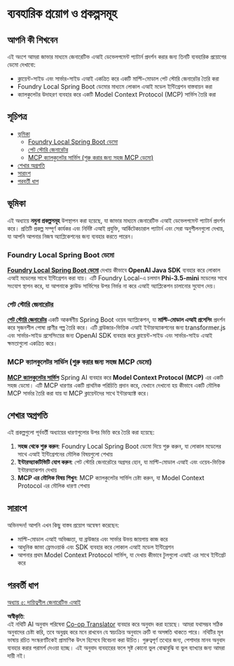 <!--
CO_OP_TRANSLATOR_METADATA:
{
  "original_hash": "14c0a61ecc1cd2012a9c129236dfdf71",
  "translation_date": "2025-07-29T08:42:29+00:00",
  "source_file": "04-PracticalSamples/README.md",
  "language_code": "bn"
}
-->
# ব্যবহারিক প্রয়োগ ও প্রকল্পসমূহ

## আপনি কী শিখবেন
এই অংশে আমরা জাভার মাধ্যমে জেনারেটিভ এআই ডেভেলপমেন্ট প্যাটার্ন প্রদর্শন করার জন্য তিনটি ব্যবহারিক প্রয়োগের ডেমো দেখাবো:
- ক্লায়েন্ট-সাইড এবং সার্ভার-সাইড এআই একত্রিত করে একটি মাল্টি-মোডাল পেট স্টোরি জেনারেটর তৈরি করা
- Foundry Local Spring Boot ডেমোর মাধ্যমে লোকাল এআই মডেল ইন্টিগ্রেশন বাস্তবায়ন করা
- ক্যালকুলেটর উদাহরণ ব্যবহার করে একটি Model Context Protocol (MCP) সার্ভিস তৈরি করা

## সূচিপত্র

- [ভূমিকা](../../../04-PracticalSamples)
  - [Foundry Local Spring Boot ডেমো](../../../04-PracticalSamples)
  - [পেট স্টোরি জেনারেটর](../../../04-PracticalSamples)
  - [MCP ক্যালকুলেটর সার্ভিস (শুরু করার জন্য সহজ MCP ডেমো)](../../../04-PracticalSamples)
- [শেখার অগ্রগতি](../../../04-PracticalSamples)
- [সারাংশ](../../../04-PracticalSamples)
- [পরবর্তী ধাপ](../../../04-PracticalSamples)

## ভূমিকা

এই অধ্যায়ে **নমুনা প্রকল্পসমূহ** উপস্থাপন করা হয়েছে, যা জাভার মাধ্যমে জেনারেটিভ এআই ডেভেলপমেন্ট প্যাটার্ন প্রদর্শন করে। প্রতিটি প্রকল্প সম্পূর্ণ কার্যকর এবং নির্দিষ্ট এআই প্রযুক্তি, আর্কিটেকচারাল প্যাটার্ন এবং সেরা অনুশীলনগুলো দেখায়, যা আপনি আপনার নিজস্ব অ্যাপ্লিকেশনের জন্য ব্যবহার করতে পারেন।

### Foundry Local Spring Boot ডেমো

**[Foundry Local Spring Boot ডেমো](foundrylocal/README.md)** দেখায় কীভাবে **OpenAI Java SDK** ব্যবহার করে লোকাল এআই মডেলের সাথে ইন্টিগ্রেশন করা যায়। এটি Foundry Local-এ চলমান **Phi-3.5-mini** মডেলের সাথে সংযোগ স্থাপন করে, যা আপনাকে ক্লাউড সার্ভিসের উপর নির্ভর না করে এআই অ্যাপ্লিকেশন চালানোর সুযোগ দেয়।

### পেট স্টোরি জেনারেটর

**[পেট স্টোরি জেনারেটর](petstory/README.md)** একটি আকর্ষণীয় Spring Boot ওয়েব অ্যাপ্লিকেশন, যা **মাল্টি-মোডাল এআই প্রসেসিং** প্রদর্শন করে সৃজনশীল পোষা প্রাণীর গল্প তৈরি করে। এটি ব্রাউজার-ভিত্তিক এআই ইন্টারঅ্যাকশনের জন্য transformer.js এবং সার্ভার-সাইড প্রসেসিংয়ের জন্য OpenAI SDK ব্যবহার করে ক্লায়েন্ট-সাইড এবং সার্ভার-সাইড এআই ক্ষমতাগুলো একত্রিত করে।

### MCP ক্যালকুলেটর সার্ভিস (শুরু করার জন্য সহজ MCP ডেমো)

**[MCP ক্যালকুলেটর সার্ভিস](calculator/README.md)** Spring AI ব্যবহার করে **Model Context Protocol (MCP)** এর একটি সহজ ডেমো। এটি MCP ধারণার একটি প্রাথমিক পরিচিতি প্রদান করে, যেখানে দেখানো হয় কীভাবে একটি মৌলিক MCP সার্ভার তৈরি করা যায় যা MCP ক্লায়েন্টদের সাথে ইন্টারঅ্যাক্ট করে।

## শেখার অগ্রগতি

এই প্রকল্পগুলো পূর্ববর্তী অধ্যায়ের ধারণাগুলোর উপর ভিত্তি করে তৈরি করা হয়েছে:

1. **সহজ থেকে শুরু করুন**: Foundry Local Spring Boot ডেমো দিয়ে শুরু করুন, যা লোকাল মডেলের সাথে এআই ইন্টিগ্রেশনের মৌলিক বিষয়গুলো শেখায়
2. **ইন্টারঅ্যাকটিভিটি যোগ করুন**: পেট স্টোরি জেনারেটরে অগ্রসর হোন, যা মাল্টি-মোডাল এআই এবং ওয়েব-ভিত্তিক ইন্টারঅ্যাকশন দেখায়
3. **MCP এর মৌলিক বিষয় শিখুন**: MCP ক্যালকুলেটর সার্ভিস চেষ্টা করুন, যা Model Context Protocol এর মৌলিক ধারণা শেখায়

## সারাংশ

অভিনন্দন! আপনি এখন কিছু বাস্তব প্রয়োগ অন্বেষণ করেছেন:

- মাল্টি-মোডাল এআই অভিজ্ঞতা, যা ব্রাউজার এবং সার্ভার উভয় জায়গায় কাজ করে
- আধুনিক জাভা ফ্রেমওয়ার্ক এবং SDK ব্যবহার করে লোকাল এআই মডেল ইন্টিগ্রেশন
- আপনার প্রথম Model Context Protocol সার্ভিস, যা দেখায় কীভাবে টুলগুলো এআই এর সাথে ইন্টিগ্রেট করে

## পরবর্তী ধাপ

[অধ্যায় ৫: দায়িত্বশীল জেনারেটিভ এআই](../05-ResponsibleGenAI/README.md)

**অস্বীকৃতি**:  
এই নথিটি AI অনুবাদ পরিষেবা [Co-op Translator](https://github.com/Azure/co-op-translator) ব্যবহার করে অনুবাদ করা হয়েছে। আমরা যথাসম্ভব সঠিক অনুবাদের চেষ্টা করি, তবে অনুগ্রহ করে মনে রাখবেন যে স্বয়ংক্রিয় অনুবাদে ত্রুটি বা অসঙ্গতি থাকতে পারে। নথিটির মূল ভাষায় রচিত সংস্করণটিকেই প্রামাণিক উৎস হিসেবে বিবেচনা করা উচিত। গুরুত্বপূর্ণ তথ্যের জন্য, পেশাদার মানব অনুবাদ ব্যবহার করার পরামর্শ দেওয়া হচ্ছে। এই অনুবাদ ব্যবহারের ফলে সৃষ্ট কোনো ভুল বোঝাবুঝি বা ভুল ব্যাখ্যার জন্য আমরা দায়ী নই।